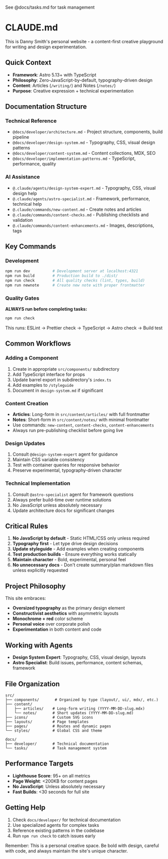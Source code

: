 See @docs/tasks.md for task management

# CLAUDE.md

This is Danny Smith's personal website - a content-first creative playground for writing and design experimentation.

## Quick Context

- **Framework**: Astro 5.13+ with TypeScript
- **Philosophy**: Zero-JavaScript-by-default, typography-driven design
- **Content**: Articles (`/writing/`) and Notes (`/notes/`)
- **Purpose**: Creative expression + technical experimentation

## Documentation Structure

### Technical Reference

- `@docs/developer/architecture.md` - Project structure, components, build pipeline
- `@docs/developer/design-system.md` - Typography, CSS, visual design patterns
- `@docs/developer/content-system.md` - Content collections, MDX, SEO
- `@docs/developer/implementation-patterns.md` - TypeScript, performance, quality

### AI Assistance

- `@.claude/agents/design-system-expert.md` - Typography, CSS, visual design help
- `@.claude/agents/astro-specialist.md` - Framework, performance, technical help
- `@.claude/commands/new-content.md` - Create notes and articles
- `@.claude/commands/content-checks.md` - Publishing checklists and validation
- `@.claude/commands/content-enhancements.md` - Images, descriptions, tags

## Key Commands

### Development

```bash
npm run dev          # Development server at localhost:4321
npm run build        # Production build to ./dist/
npm run check        # All quality checks (lint, types, build)
npm run newnote      # Create new note with proper frontmatter
```

### Quality Gates

**ALWAYS run before completing tasks:**

```bash
npm run check
```

This runs: ESLint → Prettier check → TypeScript → Astro check → Build test

## Common Workflows

### Adding a Component

1. Create in appropriate `src/components/` subdirectory
2. Add TypeScript interface for props
3. Update barrel export in subdirectory's `index.ts`
4. Add examples to `/styleguide`
5. Document in `design-system.md` if significant

### Content Creation

- **Articles**: Long-form in `src/content/articles/` with full frontmatter
- **Notes**: Short-form in `src/content/notes/` with minimal frontmatter
- Use commands: `new-content`, `content-checks`, `content-enhancements`
- Always run pre-publishing checklist before going live

### Design Updates

1. Consult `@design-system-expert` agent for guidance
2. Maintain CSS variable consistency
3. Test with container queries for responsive behavior
4. Preserve experimental, typography-driven character

### Technical Implementation

1. Consult `@astro-specialist` agent for framework questions
2. Always prefer build-time over runtime solutions
3. No JavaScript unless absolutely necessary
4. Update architecture docs for significant changes

## Critical Rules

1. **No JavaScript by default** - Static HTML/CSS only unless required
2. **Typography first** - Let type drive design decisions
3. **Update styleguide** - Add examples when creating components
4. **Test production builds** - Ensure everything works statically
5. **Maintain character** - Bold, experimental, personal feel
6. **No unnecessary docs** - Don't create summary/plan markdown files unless explicitly requested

## Project Philosophy

This site embraces:

- **Oversized typography** as the primary design element
- **Constructivist aesthetics** with asymmetric layouts
- **Monochrome + red** color scheme
- **Personal voice** over corporate polish
- **Experimentation** in both content and code

## Working with Agents

- **Design System Expert**: Typography, CSS, visual design, layouts
- **Astro Specialist**: Build issues, performance, content schemas, framework

## File Organization

```
src/
├── components/       # Organized by type (layout/, ui/, mdx/, etc.)
├── content/
│   ├── articles/    # Long-form writing (YYYY-MM-DD-slug.mdx)
│   └── notes/       # Short updates (YYYY-MM-DD-slug.md)
├── icons/           # Custom SVG icons
├── layouts/         # Page templates
├── pages/           # Routes and dynamic pages
└── styles/          # Global CSS and theme

docs/
├── developer/       # Technical documentation
└── tasks/           # Task management system
```

## Performance Targets

- **Lighthouse Score**: 95+ on all metrics
- **Page Weight**: <200KB for content pages
- **No JavaScript**: Unless absolutely necessary
- **Fast Builds**: <30 seconds for full site

## Getting Help

1. Check `docs/developer/` for technical documentation
2. Use specialized agents for complex tasks
3. Reference existing patterns in the codebase
4. Run `npm run check` to catch issues early

Remember: This is a personal creative space. Be bold with design, careful with code, and always maintain the site's unique character.
